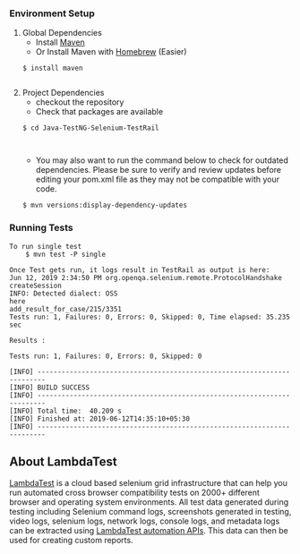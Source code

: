 ### Environment Setup

1. Global Dependencies
    * Install [Maven](https://maven.apache.org/install.html)
    * Or Install Maven with [Homebrew](http://brew.sh/) (Easier)
    ```
    $ install maven
    ```
    ```
2. Project Dependencies
    * checkout the repository
    * Check that packages are available
    ```
    $ cd Java-TestNG-Selenium-TestRail



    ```
    * You may also want to run the command below to check for outdated dependencies. Please be sure to verify and review updates before editing your pom.xml file as they may not be compatible with your code.
    ```
    $ mvn versions:display-dependency-updates
    ```
    
### Running Tests

```
To run single test
    $ mvn test -P single

Once Test gets run, it logs result in TestRail as output is here:
Jun 12, 2019 2:34:50 PM org.openqa.selenium.remote.ProtocolHandshake createSession
INFO: Detected dialect: OSS
here
add_result_for_case/215/3351
Tests run: 1, Failures: 0, Errors: 0, Skipped: 0, Time elapsed: 35.235 sec

Results :

Tests run: 1, Failures: 0, Errors: 0, Skipped: 0

[INFO] ------------------------------------------------------------------------
[INFO] BUILD SUCCESS
[INFO] ------------------------------------------------------------------------
[INFO] Total time:  40.209 s
[INFO] Finished at: 2019-06-12T14:35:10+05:30
[INFO] ------------------------------------------------------------------------
```
## About LambdaTest

[LambdaTest](https://www.lambdatest.com/) is a cloud based selenium grid infrastructure that can help you run automated cross browser compatibility tests on 2000+ different browser and operating system environments. All test data generated during testing including Selenium command logs, screenshots generated in testing, video logs, selenium logs, network logs, console logs, and metadata logs can be extracted using [LambdaTest automation APIs](https://www.lambdatest.com/support/docs/api-doc/). This data can then be used for creating custom reports.

